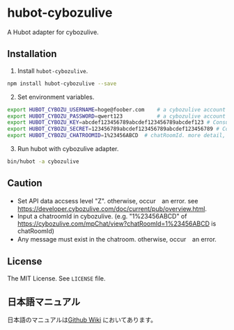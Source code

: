 hubot-cybozulive
==============

A Hubot adapter for cybozulive.

## Installation

1. Install `hubot-cybozulive`.
  ```sh
npm install hubot-cybozulive --save
  ```

2. Set environment variables.
  ```sh
export HUBOT_CYBOZU_USERNAME=hoge@foober.com    # a cybozulive account username for hubot
export HUBOT_CYBOZU_PASSWORD=qwert123           # a cybozulive account password for hubot
export HUBOT_CYBOZU_KEY=abcdef123456789abcdef123456789abcdef123 # Consumer Key. see https://developer.cybozulive.com/apps/top
export HUBOT_CYBOZU_SECRET=123456789abcdef123456789abcdef123456789 # Consumer Secret. see https://developer.cybozulive.com/apps/top
export HUBOT_CYBOZU_CHATROOMID=1%23456ABCD	# chatRoomId. more detail, check Caution.
  ```

3. Run hubot with cybozulive adapter.
  ```sh
bin/hubot -a cybozulive
  ```

## Caution
* Set API data accsess level "Z". otherwise, occur　an error. see https://developer.cybozulive.com/doc/current/pub/overview.html.
* Input a chatroomId in cybozulive. (e.g. "1%23456ABCD" of https://cybozulive.com/mpChat/view?chatRoomId=1%23456ABCD is chatRoomId)
* Any message must exist in the chatroom. otherwise, occur　an error.

## License
The MIT License. See `LICENSE` file.

## 日本語マニュアル
日本語のマニュアルは[Github Wiki](https://github.com/kamera25/hubot-cybozulive/wiki/hubot-cybozulive-%E6%97%A5%E6%9C%AC%E8%AA%9E%E4%BD%BF%E3%81%84%E6%96%B9%E3%83%9E%E3%83%8B%E3%83%A5%E3%82%A2%E3%83%AB) においてあります。
